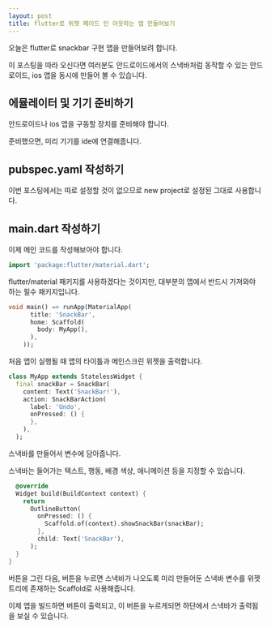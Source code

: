 ```yaml
---
layout: post
title: flutter로 위젯 페이드 인 아웃하는 앱 만들어보기
---
```


오늘은 flutter로 snackbar 구현 앱을 만들어보려 합니다.

이 포스팅을 따라 오신다면 여러분도 안드로이드에서의 스낵바처럼 동작할 수 있는 안드로이드, ios 앱을 동시에 만들어 볼 수 있습니다.

## 에뮬레이터 및 기기 준비하기

안드로이드나 ios 앱을 구동할 장치를 준비해야 합니다.

준비했으면, 미리 기기를 ide에 연결해줍니다.

## pubspec.yaml 작성하기

이번 포스팅에서는 따로 설정할 것이 없으므로 new project로 설정된 그대로 사용합니다.

## main.dart 작성하기

이제 메인 코드를 작성해보아야 합니다.

```dart
import 'package:flutter/material.dart';
```

flutter/material 패키지를 사용하겠다는 것이지만, 대부분의 앱에서 반드시 가져와야 하는 필수 패키지입니다.

```dart
void main() => runApp(MaterialApp(
      title: 'SnackBar',
      home: Scaffold(
        body: MyApp(),
      ),
    ));
```

처음 앱이 실행될 때 앱의 타이틀과 메인스크린 위젯을 출력합니다.

```dart
class MyApp extends StatelessWidget {
  final snackBar = SnackBar(
    content: Text('SnackBar!'),
    action: SnackBarAction(
      label: 'Undo',
      onPressed: () {
      },
    ),
  );
```

스낵바를 만들어서 변수에 담아줍니다.

스낵바는 들어가는 텍스트, 행동, 배경 색상, 애니메이션 등을 지정할 수 있습니다.

```dart
  @override
  Widget build(BuildContext context) {
    return 
      OutlineButton(
        onPressed: () {
          Scaffold.of(context).showSnackBar(snackBar);
        },
        child: Text('SnackBar'),
      );
  }
}
```

버튼을 그린 다음, 버튼을 누르면 스낵바가 나오도록 미리 만들어둔 스낵바 변수를 위젯 트리에 존재하는 Scaffold로 사용해줍니다.

이제 앱을 빌드하면 버튼이 출력되고, 이 버튼을 누르게되면 하단에서 스낵바가 출력됨을 보실 수 있습니다.